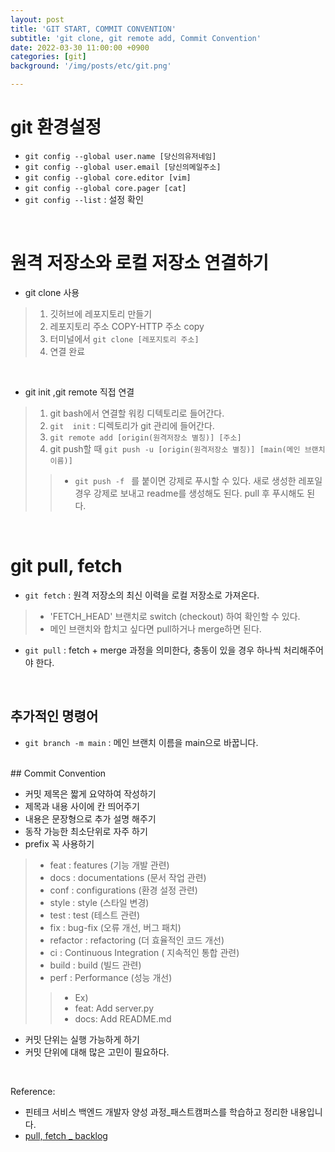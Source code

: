 ```yaml
---
layout: post
title: 'GIT START, COMMIT CONVENTION'
subtitle: 'git clone, git remote add, Commit Convention'
date: 2022-03-30 11:00:00 +0900
categories: [git]
background: '/img/posts/etc/git.png'

---
```


# git 환경설정
- `git config --global user.name [당신의유저네임]`
- `git config --global user.email [당신의메일주소]`
- `git config --global core.editor [vim]` 
- `git config --global core.pager [cat]`
- `git config --list` : 설정 확인

<br>

# 원격 저장소와 로컬 저장소 연결하기
- git clone 사용
> 1. 깃허브에 레포지토리 만들기
> 2. 레포지토리 주소 COPY-HTTP 주소 copy
> 3. 터미널에서 `git clone [레포지토리 주소]`
> 4. 연결 완료
<br>

- git init ,git remote 직접 연결 
> 1. git bash에서 연결할 워킹 디텍토리로 들어간다.
> 2. `git  init` : 디렉토리가 git 관리에 들어간다.
> 3.  `git remote add [origin(원격저장소 별칭)] [주소]`
> 4. git push할 때 `git push -u [origin(원격저장소 별칭)] [main(메인 브랜치 이름)] `
> > - `git push -f ` 를 붙이면 강제로 푸시할 수 있다. 새로 생성한 레포일 경우 강제로 보내고 readme를 생성해도 된다. pull 후 푸시해도 된다.

<br>

# git pull, fetch

- `git fetch` : 원격 저장소의 최신 이력을 로컬 저장소로 가져온다.
> - 'FETCH_HEAD' 브랜치로 switch (checkout) 하여 확인할 수 있다.
> - 메인 브랜치와 합치고 싶다면 pull하거나 merge하면 된다.
- `git pull` : fetch + merge  과정을 의미한다, 충동이 있을 경우 하나씩 처리해주어야 한다. 

<br>

## 추가적인 명령어

- `git branch -m main` : 메인 브랜치 이름을 main으로 바꿉니다.


<br>
## Commit Convention

- 커밋 제목은 짧게 요약하여 작성하기
- 제목과 내용 사이에 칸 띄어주기
- 내용은 문장형으로 추가 설명 해주기
- 동작 가능한  최소단위로 자주 하기
- prefix 꼭 사용하기
> - feat :  features (기능 개발 관련)
> - docs : documentations (문서 작업 관련)
> - conf : configurations (환경 설정 관련)
> - style : style (스타일 변경)
> - test : test (테스트 관련)
> - fix : bug-fix (오류 개선, 버그 패치)
> - refactor : refactoring (더 효율적인 코드 개선)
> - ci : Continuous Integration ( 지속적인 통합 관련)
> - build : build (빌드 관련)
> - perf : Performance (성능  개선)
> > - Ex)
> > - feat: Add server.py
> > - docs: Add README.md

- 커밋 단위는 실행 가능하게 하기
- 커밋 단위에 대해 많은 고민이 필요하다.


<br>

Reference:
- 핀테크 서비스 백엔드 개발자 양성 과정_패스트캠퍼스를 학습하고 정리한 내용입니다. 
- [pull, fetch _ backlog](https://backlog.com/git-tutorial/kr/stepup/stepup3_1.html)